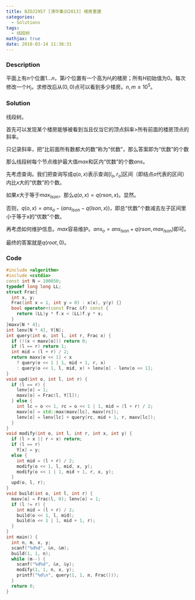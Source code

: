 ```yaml
---
title: BZOJ2957 [清华集训2013] 楼房重建
categories:
  - Solutions
tags:
  - 线段树
mathjax: true
date: 2018-03-14 11:38:31
---
```


### Description

平面上有$n$个位置$1\dots n$，第$i$个位置有一个高为$H_i$的楼房；所有$H$初始值为$0$。每次修改一个$H_i$，求修改后从$(0,0)$点可以看到多少楼房。$n,m\leqslant10^5$。

<!--more-->

### Solution

线段树。

首先可以发现某个楼房能够被看到当且仅当它的顶点斜率>所有前面的楼房顶点的斜率。

只记录斜率，把“比前面所有数都大的数”称为“优数”，那么答案即为“优数”的个数

那么线段树每个节点维护最大值$max$和区内“优数”的个数$ans$。

先考虑查询。我们把查询写成$q(o, x)​$表示查询$[l_o,r_o]​$区间（即结点$o​$代表的区间）内比$x​$大的“优数”的个数。

如果$x$大于等于$max_{lson}$，那么$q(o,x)=q(rson, x)$。显然。

否则，$q(o,x)=ans_o - (ans_{lson}-q(lson, x))$，即总“优数”个数减去左子区间里小于等于x的“优数”个数。

再考虑如何维护信息。$max$容易维护。$ans_o=ans_{lson}+q(rson, max_{lson})$即可。

最终的答案就是$q(root, 0)$。

### Code

```cpp
#include <algorithm>
#include <cstdio>
const int N = 100050;
typedef long long LL;
struct Frac{
  int x, y;
  Frac(int x = 1, int y = 0) : x(x), y(y) {}
  bool operator<(const Frac &f) const {
    return (LL)y * f.x < (LL)f.y * x;
  }
}maxv[N * 4];
int lenv[N * 4], Y[N];
int query(int o, int l, int r, Frac x) {
  if (!(x < maxv[o])) return 0;
  if (l == r) return 1;
  int mid = (l + r) / 2;
  return maxv[o << 1] < x
    ? query(o << 1 | 1, mid + 1, r, x)
    : query(o << 1, l, mid, x) + lenv[o] - lenv[o << 1];
}
void upd(int o, int l, int r) {
  if (l == r) {
    lenv[o] = 1;
    maxv[o] = Frac(l, Y[l]);
  } else {
    int lc = o << 1, rc = o << 1 | 1, mid = (l + r) / 2;
    maxv[o] = std::max(maxv[lc], maxv[rc]);
    lenv[o] = lenv[lc] + query(rc, mid + 1, r, maxv[lc]);
  }
}
void modify(int o, int l, int r, int x, int y) {
  if (l > x || r < x) return;
  if (l == r)
    Y[x] = y;
  else {
    int mid = (l + r) / 2;
    modify(o << 1, l, mid, x, y);
    modify(o << 1 | 1, mid + 1, r, x, y);
  }
  upd(o, l, r);
}
void build(int o, int l, int r) {
  maxv[o] = Frac(l, 0); lenv[o] = 1;
  if (l != r) {
    int mid = (l + r) / 2;
    build(o << 1, l, mid);
    build(o << 1 | 1, mid + 1, r);
  }
}
int main() {
  int n, m, x, y;
  scanf("%d%d", &n, &m);
  build(1, 1, n);
  while (m--) {
    scanf("%d%d", &x, &y);
    modify(1, 1, n, x, y);
    printf("%d\n", query(1, 1, n, Frac()));
  }
  return 0;
}
```
